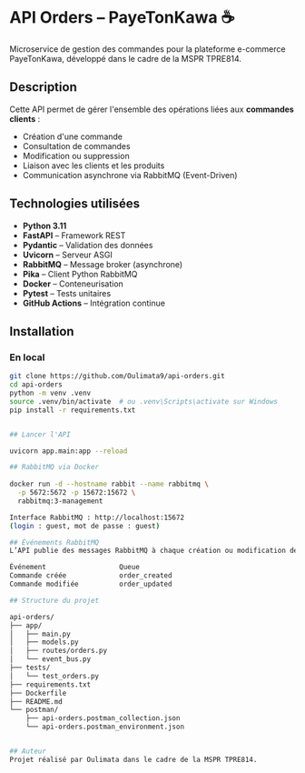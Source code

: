 # API Orders – PayeTonKawa ☕️

Microservice de gestion des commandes pour la plateforme e-commerce PayeTonKawa, développé dans le cadre de la MSPR TPRE814.

## Description

Cette API permet de gérer l'ensemble des opérations liées aux **commandes clients** :

- Création d'une commande
- Consultation de commandes
- Modification ou suppression
- Liaison avec les clients et les produits
- Communication asynchrone via RabbitMQ (Event-Driven)

## Technologies utilisées

- **Python 3.11**
- **FastAPI** – Framework REST
- **Pydantic** – Validation des données
- **Uvicorn** – Serveur ASGI
- **RabbitMQ** – Message broker (asynchrone)
- **Pika** – Client Python RabbitMQ
- **Docker** – Conteneurisation
- **Pytest** – Tests unitaires
- **GitHub Actions** – Intégration continue

## Installation

### En local

```bash
git clone https://github.com/Oulimata9/api-orders.git
cd api-orders
python -m venv .venv
source .venv/bin/activate  # ou .venv\Scripts\activate sur Windows
pip install -r requirements.txt


## Lancer l'API

uvicorn app.main:app --reload

## RabbitMQ via Docker
 
docker run -d --hostname rabbit --name rabbitmq \
  -p 5672:5672 -p 15672:15672 \
  rabbitmq:3-management

Interface RabbitMQ : http://localhost:15672
(login : guest, mot de passe : guest)

## Événements RabbitMQ
L’API publie des messages RabbitMQ à chaque création ou modification de commande :

Événement                  Queue
Commande créée             order_created
Commande modifiée          order_updated

## Structure du projet

api-orders/
├── app/
│   ├── main.py
│   ├── models.py
│   ├── routes/orders.py
│   └── event_bus.py
├── tests/
│   └── test_orders.py
├── requirements.txt
├── Dockerfile
├── README.md
└── postman/
    ├── api-orders.postman_collection.json
    └── api-orders.postman_environment.json


## Auteur
Projet réalisé par Oulimata dans le cadre de la MSPR TPRE814.

